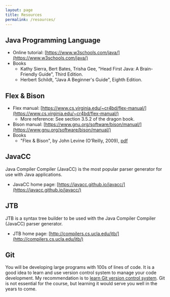 ```yaml
---
layout: page
title: Resources
permalink: /resources/
---
```


## Java Programming Language

* Online tutorial: [https://www.w3schools.com/java/](https://www.w3schools.com/java/)
* Books
  + Kathy Sierra, Bert Bates, Trisha Gee, "Head First Java: A Brain-Friendly
    Guide", Third Edition.
  + Herbert Schildt, "Java A Beginner's Guide", Eighth Edition.

## Flex & Bison

* Flex manual: [https://www.cs.virginia.edu/~cr4bd/flex-manual/](https://www.cs.virginia.edu/~cr4bd/flex-manual/)
  + More reference: See section 3.5.2 of the dragon book.
* Bison manual: [https://www.gnu.org/software/bison/manual/](https://www.gnu.org/software/bison/manual/)
* Books
  * "Flex & Bison", by John Levine (O’Reilly, 2009), [pdf](https://web.iitd.ac.in/~sumeet/flex__bison.pdf)

## JavaCC 

Java Compiler Compiler (JavaCC) is the most popular parser generator for use
with Java applications.

* JavaCC home page: [https://javacc.github.io/javacc/](https://javacc.github.io/javacc/)

## JTB

JTB is a syntax tree builder to be used with the Java Compiler Compiler (JavaCC)
parser generator.  

* JTB home page: [http://compilers.cs.ucla.edu/jtb/](http://compilers.cs.ucla.edu/jtb/)

## Git

You will be developing large programs with 100s of lines of code. It is a good
idea to learn and use version control system to manage your code development. My
recommendation is to [learn Git version control
system](https://docs.github.com/en/get-started/using-git/about-git). Git is not
essential for the course, but learning it would serve you well in the years to
come.
